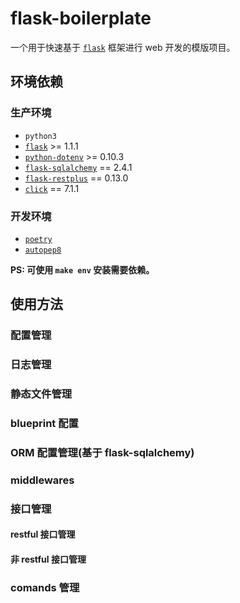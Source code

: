 # flask-boilerplate

一个用于快速基于 [`flask`](https://flask.palletsprojects.com/en/1.1.x/) 框架进行 web 开发的模版项目。

## 环境依赖

### 生产环境

* `python3`
* [`flask`](https://flask.palletsprojects.com/en/1.1.x/) >= 1.1.1
* [`python-dotenv`](https://github.com/theskumar/python-dotenv) >= 0.10.3
* [`flask-sqlalchemy`](https://flask-sqlalchemy.palletsprojects.com/) == 2.4.1
* [`flask-restplus`](https://flask-restplus.readthedocs.io/en/stable/) == 0.13.0
* [`click`](https://click.palletsprojects.com/) == 7.1.1

### 开发环境

* [`poetry`](https://python-poetry.org/)
* [`autopep8`](https://github.com/hhatto/autopep8)

**PS: 可使用 `make env` 安装需要依赖。**

## 使用方法

### 配置管理

### 日志管理

### 静态文件管理

### blueprint 配置

### ORM 配置管理(基于 flask-sqlalchemy)

### middlewares

### 接口管理

#### restful 接口管理
#### 非 restful 接口管理

### comands 管理
